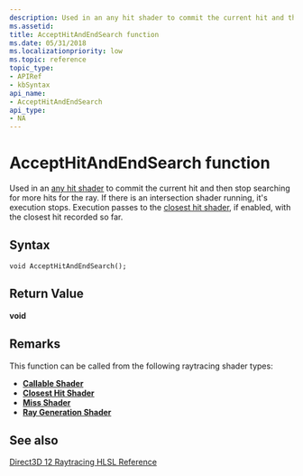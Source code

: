 ```yaml
---
description: Used in an any hit shader to commit the current hit and then stop searching for more hits for the ray.
ms.assetid: 
title: AcceptHitAndEndSearch function
ms.date: 05/31/2018
ms.localizationpriority: low
ms.topic: reference
topic_type: 
- APIRef
- kbSyntax
api_name: 
- AcceptHitAndEndSearch
api_type: 
- NA
---
```


# AcceptHitAndEndSearch function

Used in an [any hit shader](any-hit-shader.md) to commit the current hit and then stop searching for more hits for the ray. If there is an intersection shader running, it's execution stops.  Execution passes to the [closest hit shader](closest-hit-shader.md), if enabled, with the closest hit recorded so far.

## Syntax

```
void AcceptHitAndEndSearch();
```




## Return Value

**void**

## Remarks

This function can be called from the following raytracing shader types:

* [**Callable Shader**](callable-shader.md)
* [**Closest Hit Shader**](closest-hit-shader.md)
* [**Miss Shader**](miss-shader.md)
* [**Ray Generation Shader**](ray-generation-shader.md)



## See also

<dl> <dt>

[Direct3D 12 Raytracing HLSL Reference](direct3d-12-raytracing-hlsl-reference.md)
</dt> </dl>

 

 




